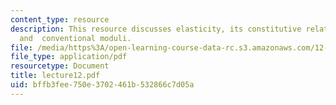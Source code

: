 ```yaml
---
content_type: resource
description: This resource discusses elasticity, its constitutive relations, tensors,
  and  conventional moduli.
file: /media/https%3A/open-learning-course-data-rc.s3.amazonaws.com/12-520-geodynamics-fall-2006/bffb3fee750e3702461b532866c7d05a_lecture12.pdf
file_type: application/pdf
resourcetype: Document
title: lecture12.pdf
uid: bffb3fee-750e-3702-461b-532866c7d05a
---
```

